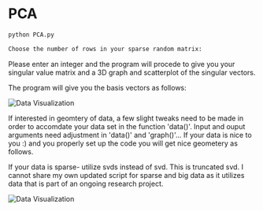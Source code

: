 # PCA

```bash
python PCA.py
```
```bash
Choose the number of rows in your sparse random matrix:
```
Please enter an integer and the program will procede to give you your singular value matrix and a 3D graph and scatterplot of the singular vectors. 

The program will give you the basis vectors as follows:

![Data Visualization](https://github.com/mridulsar/PCA/blob/master/PCA_graph.png)

If interested in geomtery of data, a few slight tweaks need to be made in order to accomdate your data set in the function 'data()'. Input and ouput arguments need adjustment in 'data()' and 'graph()'... If your data is nice to you :) and you properly set up the code you will get nice geometery as follows. 

If your data is sparse- utilize svds instead of svd. This is truncated svd. I cannot share my own updated script for sparse and big data as it utilizes data that is part of an ongoing research project.

![Data Visualization](https://github.com/mridulsar/PCA/blob/master/2%20neurons%20PCA%20plot.png)
